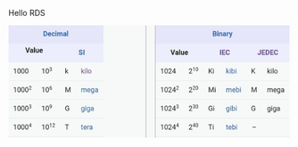 Hello RDS
<br/>

![alt text](https://github.com/RaghuRahut/AWS/blob/main/RDS/Images/i001.jpg?raw=true)
